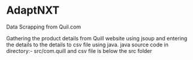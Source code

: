 # AdaptNXT
Data Scrapping from Quil.com

Gathering the product details from Quill website using jsoup and entering the details to the details to csv file using java.
java source code in directory:- src/com.quill
and csv file is below the src folder